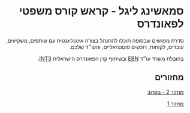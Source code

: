 <div dir="rtl">
<h1>סמאשינג ליגל - קראש קורס משפטי לפאונדרס</h1>
<p>
סדרת מפגשים שבסופה תוכלו להתנהל בצורה אינטליגנטית עם שותפים, משקיעים, עובדים, לקוחות, רוכשים פוטנציאליים, והעו״ד שלכם.
</p>
  
<p>
בהובלת משרד עו״ד
<a href="https://www.ebnlaw.co.il/">EBN</a>
ובשיתוף קרן הפאונדרס הישראלית
<a href="https://int3.com/">INT3</a>.
</p>

<h2>מחזורים</h2>

[מחזור 2 - בקרוב](cohorts/2.md)

  
[מחזור 1](cohorts/1.md)
  
<div>
